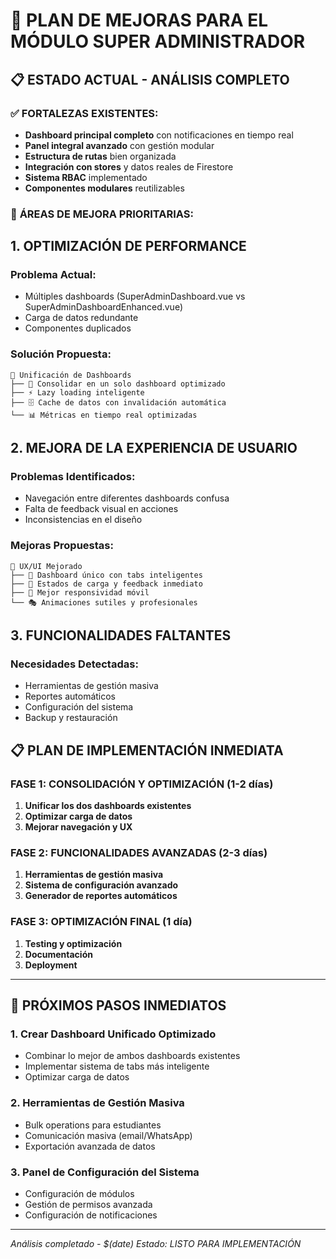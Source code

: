 # 🎯 PLAN DE MEJORAS PARA EL MÓDULO SUPER ADMINISTRADOR

## 📋 ESTADO ACTUAL - ANÁLISIS COMPLETO

### ✅ **FORTALEZAS EXISTENTES:**
- **Dashboard principal completo** con notificaciones en tiempo real
- **Panel integral avanzado** con gestión modular
- **Estructura de rutas** bien organizada
- **Integración con stores** y datos reales de Firestore
- **Sistema RBAC** implementado
- **Componentes modulares** reutilizables

### 🔧 **ÁREAS DE MEJORA PRIORITARIAS:**

## 1. **OPTIMIZACIÓN DE PERFORMANCE**

### Problema Actual:
- Múltiples dashboards (SuperAdminDashboard.vue vs SuperAdminDashboardEnhanced.vue)
- Carga de datos redundante
- Componentes duplicados

### Solución Propuesta:
```
📁 Unificación de Dashboards
├── 🔄 Consolidar en un solo dashboard optimizado
├── ⚡ Lazy loading inteligente
├── 🗄️ Cache de datos con invalidación automática
└── 📊 Métricas en tiempo real optimizadas
```

## 2. **MEJORA DE LA EXPERIENCIA DE USUARIO**

### Problemas Identificados:
- Navegación entre diferentes dashboards confusa
- Falta de feedback visual en acciones
- Inconsistencias en el diseño

### Mejoras Propuestas:
```
🎨 UX/UI Mejorado
├── 🎯 Dashboard único con tabs inteligentes
├── 🔄 Estados de carga y feedback inmediato
├── 📱 Mejor responsividad móvil
└── 🎭 Animaciones sutiles y profesionales
```

## 3. **FUNCIONALIDADES FALTANTES**

### Necesidades Detectadas:
- Herramientas de gestión masiva
- Reportes automáticos
- Configuración del sistema
- Backup y restauración

## 📋 **PLAN DE IMPLEMENTACIÓN INMEDIATA**

### FASE 1: CONSOLIDACIÓN Y OPTIMIZACIÓN (1-2 días)
1. **Unificar los dos dashboards existentes**
2. **Optimizar carga de datos**
3. **Mejorar navegación y UX**

### FASE 2: FUNCIONALIDADES AVANZADAS (2-3 días)
1. **Herramientas de gestión masiva**
2. **Sistema de configuración avanzado**
3. **Generador de reportes automáticos**

### FASE 3: OPTIMIZACIÓN FINAL (1 día)
1. **Testing y optimización**
2. **Documentación**
3. **Deployment**

---

## 🚀 **PRÓXIMOS PASOS INMEDIATOS**

### 1. **Crear Dashboard Unificado Optimizado**
- Combinar lo mejor de ambos dashboards existentes
- Implementar sistema de tabs más inteligente
- Optimizar carga de datos

### 2. **Herramientas de Gestión Masiva**
- Bulk operations para estudiantes
- Comunicación masiva (email/WhatsApp)
- Exportación avanzada de datos

### 3. **Panel de Configuración del Sistema**
- Configuración de módulos
- Gestión de permisos avanzada
- Configuración de notificaciones

---

*Análisis completado - $(date)*
*Estado: LISTO PARA IMPLEMENTACIÓN*
